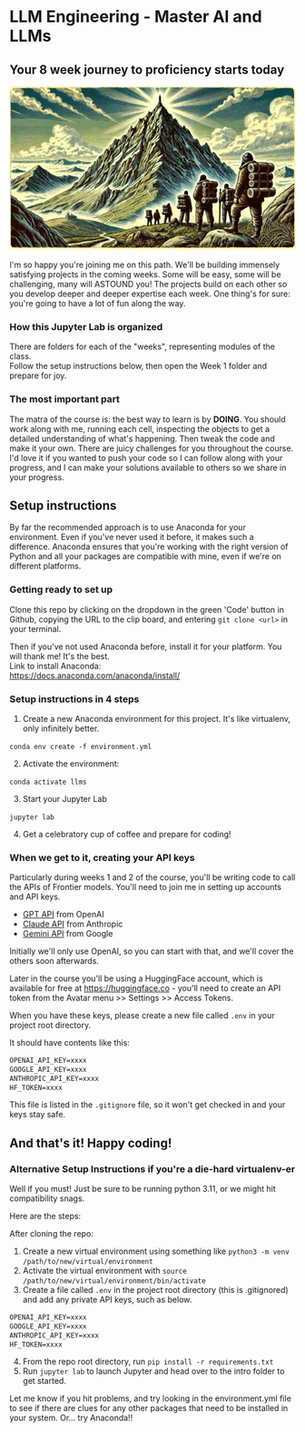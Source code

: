 # LLM Engineering - Master AI and LLMs

## Your 8 week journey to proficiency starts today

![Voyage](voyage.jpg)

I'm so happy you're joining me on this path. We'll be building immensely satisfying projects in the coming weeks. Some will be easy, some will be challenging, many will ASTOUND you! The projects build on each other so you develop deeper and deeper expertise each week. One thing's for sure: you're going to have a lot of fun along the way.

### How this Jupyter Lab is organized

There are folders for each of the "weeks", representing modules of the class.  
Follow the setup instructions below, then open the Week 1 folder and prepare for joy.

### The most important part

The matra of the course is: the best way to learn is by **DOING**. You should work along with me, running each cell, inspecting the objects to get a detailed understanding of what's happening. Then tweak the code and make it your own. There are juicy challenges for you throughout the course. I'd love it if you wanted to push your code so I can follow along with your progress, and I can make your solutions available to others so we share in your progress.

## Setup instructions

By far the recommended approach is to use Anaconda for your environment. Even if you've never used it before, it makes such a difference. Anaconda ensures that you're working with the right version of Python and all your packages are compatible with mine, even if we're on different platforms.

### Getting ready to set up

Clone this repo by clicking on the dropdown in the green 'Code' button in Github, copying the URL to the clip board, and entering `git clone <url>` in your terminal.

Then if you've not used Anaconda before, install it for your platform. You will thank me! It's the best.  
Link to install Anaconda:  
https://docs.anaconda.com/anaconda/install/

### Setup instructions in 4 steps

1. Create a new Anaconda environment for this project. It's like virtualenv, only infinitely better.

`conda env create -f environment.yml`

2. Activate the environment:

`conda activate llms`

3. Start your Jupyter Lab

`jupyter lab`

4. Get a celebratory cup of coffee and prepare for coding!

### When we get to it, creating your API keys

Particularly during weeks 1 and 2 of the course, you'll be writing code to call the APIs of Frontier models. You'll need to join me in setting up accounts and API keys.

- [GPT API](https://platform.openai.com/) from OpenAI
- [Claude API](https://console.anthropic.com/) from Anthropic
- [Gemini API](https://ai.google.dev/gemini-api) from Google

Initially we'll only use OpenAI, so you can start with that, and we'll cover the others soon afterwards.

Later in the course you'll be using a HuggingFace account, which is available for free at https://huggingface.co - you'll need to create an API token from the Avatar menu >> Settings >> Access Tokens.

When you have these keys, please create a new file called `.env` in your project root directory.

It should have contents like this:

```
OPENAI_API_KEY=xxxx
GOOGLE_API_KEY=xxxx
ANTHROPIC_API_KEY=xxxx
HF_TOKEN=xxxx
```

This file is listed in the `.gitignore` file, so it won't get checked in and your keys stay safe.

## And that's it! Happy coding!

### Alternative Setup Instructions if you're a die-hard virtualenv-er

Well if you must! Just be sure to be running python 3.11, or we might hit compatibility snags.

Here are the steps:

After cloning the repo:

1. Create a new virtual environment using something like `python3 -m venv /path/to/new/virtual/environment`
2. Activate the virtual environment with `source /path/to/new/virtual/environment/bin/activate`
3. Create a file called `.env` in the project root directory (this is .gitignored) and add any private API keys, such as below.
   
```
OPENAI_API_KEY=xxxx
GOOGLE_API_KEY=xxxx
ANTHROPIC_API_KEY=xxxx
HF_TOKEN=xxxx
```

4. From the repo root directory, run `pip install -r requirements.txt`
5. Run `jupyter lab` to launch Jupyter and head over to the intro folder to get started.

Let me know if you hit problems, and try looking in the environment.yml file to see if there are clues for any other packages that need to be installed in your system.
Or... try Anaconda!!